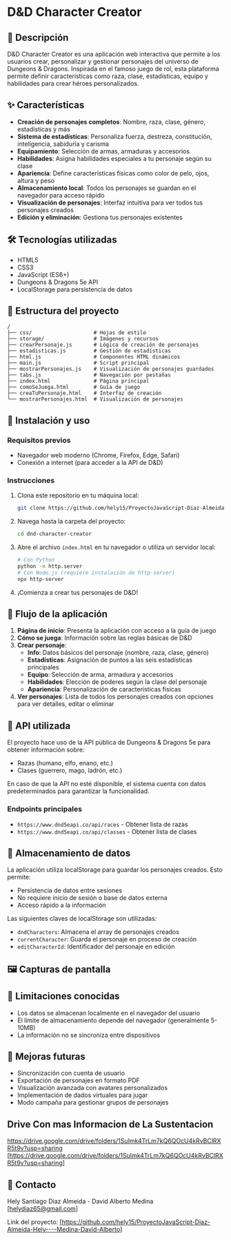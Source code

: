 # D&D Character Creator

## 📖 Descripción

D&D Character Creator es una aplicación web interactiva que permite a los usuarios crear, personalizar y gestionar personajes del universo de Dungeons & Dragons. Inspirada en el famoso juego de rol, esta plataforma permite definir características como raza, clase, estadísticas, equipo y habilidades para crear héroes personalizados.

## ✨ Características

- **Creación de personajes completos**: Nombre, raza, clase, género, estadísticas y más
- **Sistema de estadísticas**: Personaliza fuerza, destreza, constitución, inteligencia, sabiduría y carisma
- **Equipamiento**: Selección de armas, armaduras y accesorios
- **Habilidades**: Asigna habilidades especiales a tu personaje según su clase
- **Apariencia**: Define características físicas como color de pelo, ojos, altura y peso
- **Almacenamiento local**: Todos los personajes se guardan en el navegador para acceso rápido
- **Visualización de personajes**: Interfaz intuitiva para ver todos tus personajes creados
- **Edición y eliminación**: Gestiona tus personajes existentes

## 🛠️ Tecnologías utilizadas

- HTML5
- CSS3
- JavaScript (ES6+)
- Dungeons & Dragons 5e API
- LocalStorage para persistencia de datos

## 📁 Estructura del proyecto

```
/
├── css/                    # Hojas de estilo
├── storage/                # Imágenes y recursos
├── crearPersonaje.js       # Lógica de creación de personajes
├── estadisticas.js         # Gestión de estadísticas
├── html.js                 # Componentes HTML dinámicos
├── main.js                 # Script principal
├── mostrarPersonajes.js    # Visualización de personajes guardados
├── tabs.js                 # Navegación por pestañas
├── index.html              # Página principal
├── comoSeJuega.html        # Guía de juego
├── creaTuPersonaje.html    # Interfaz de creación
└── mostrarPersonajes.html  # Visualización de personajes
```

## 🚀 Instalación y uso

### Requisitos previos

- Navegador web moderno (Chrome, Firefox, Edge, Safari)
- Conexión a internet (para acceder a la API de D&D)

### Instrucciones

1. Clona este repositorio en tu máquina local:
   ```bash
   git clone https://github.com/hely15/ProyectoJavaScript-Diaz-Almeida-Hely----Medina-David-Alberto
   ```

2. Navega hasta la carpeta del proyecto:
   ```bash
   cd dnd-character-creator
   ```

3. Abre el archivo `index.html` en tu navegador o utiliza un servidor local:
   ```bash
   # Con Python
   python -m http.server
   # Con Node.js (requiere instalación de http-server)
   npx http-server
   ```

4. ¡Comienza a crear tus personajes de D&D!

## 🔄 Flujo de la aplicación

1. **Página de inicio**: Presenta la aplicación con acceso a la guía de juego
2. **Cómo se juega**: Información sobre las reglas básicas de D&D
3. **Crear personaje**: 
   - **Info**: Datos básicos del personaje (nombre, raza, clase, género)
   - **Estadísticas**: Asignación de puntos a las seis estadísticas principales
   - **Equipo**: Selección de arma, armadura y accesorios
   - **Habilidades**: Elección de poderes según la clase del personaje
   - **Apariencia**: Personalización de características físicas
4. **Ver personajes**: Lista de todos los personajes creados con opciones para ver detalles, editar o eliminar

## 📡 API utilizada

El proyecto hace uso de la API pública de Dungeons & Dragons 5e para obtener información sobre:

- Razas (humano, elfo, enano, etc.)
- Clases (guerrero, mago, ladrón, etc.)

En caso de que la API no esté disponible, el sistema cuenta con datos predeterminados para garantizar la funcionalidad.

### Endpoints principales

- `https://www.dnd5eapi.co/api/races` - Obtener lista de razas
- `https://www.dnd5eapi.co/api/classes` - Obtener lista de clases

## 💾 Almacenamiento de datos

La aplicación utiliza localStorage para guardar los personajes creados. Esto permite:

- Persistencia de datos entre sesiones
- No requiere inicio de sesión o base de datos externa
- Acceso rápido a la información

Las siguientes claves de localStorage son utilizadas:
- `dndCharacters`: Almacena el array de personajes creados
- `currentCharacter`: Guarda el personaje en proceso de creación
- `editCharacterId`: Identificador del personaje en edición

## 🖼️ Capturas de pantalla



## 🧪 Limitaciones conocidas

- Los datos se almacenan localmente en el navegador del usuario
- El límite de almacenamiento depende del navegador (generalmente 5-10MB)
- La información no se sincroniza entre dispositivos

## 🔮 Mejoras futuras

- Sincronización con cuenta de usuario
- Exportación de personajes en formato PDF
- Visualización avanzada con avatares personalizados
- Implementación de dados virtuales para jugar
- Modo campaña para gestionar grupos de personajes

## Drive Con mas Informacion de La Sustentacion 

https://drive.google.com/drive/folders/1SuImk4TrLm7kQ6QOcU4kRvBClRXR5t9v?usp=sharing
[https://drive.google.com/drive/folders/1SuImk4TrLm7kQ6QOcU4kRvBClRXR5t9v?usp=sharing]


## 📝 Contacto

Hely Santiago Diaz Almeida - David Alberto Medina [helydiaz65@gmail.com]

Link del proyecto: [https://github.com/hely15/ProyectoJavaScript-Diaz-Almeida-Hely----Medina-David-Alberto]

